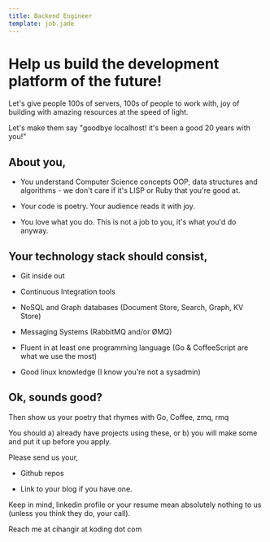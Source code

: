 ```yaml
---
title: Backend Engineer
template: job.jade
---
```



# Help us build the development platform of the future!

Let's give people 100s of servers, 100s of people to work with, joy of building with amazing resources at the speed of light.

Let's make them say "goodbye localhost! it's been a good 20 years with you!"

## About you,

* You understand Computer Science concepts OOP, data structures and
algorithms - we don't care if it's LISP or Ruby that you're good at. 

* Your code is poetry. Your audience reads it with joy.

* You love what you do. This is not a job to you, it's what you'd do anyway.

## Your technology stack should consist,

* Git inside out

* Continuous Integration tools

* NoSQL and Graph databases (Document Store, Search, Graph, KV Store)

* Messaging Systems (RabbitMQ and/or ØMQ)

* Fluent in at least one programming language (Go & CoffeeScript are what we use the most)

* Good linux knowledge (I know you're not a sysadmin)

## Ok, sounds good?

Then show us your poetry that rhymes with Go, Coffee, zmq, rmq  

You should a) already have projects using these, or b) you will make some and put it up before you apply.

Please send us your,

* Github repos

* Link to your blog if you have one.

Keep in mind, linkedin profile or your resume mean absolutely nothing to us (unless you think they do, your call).

Reach me at cihangir at koding dot com
